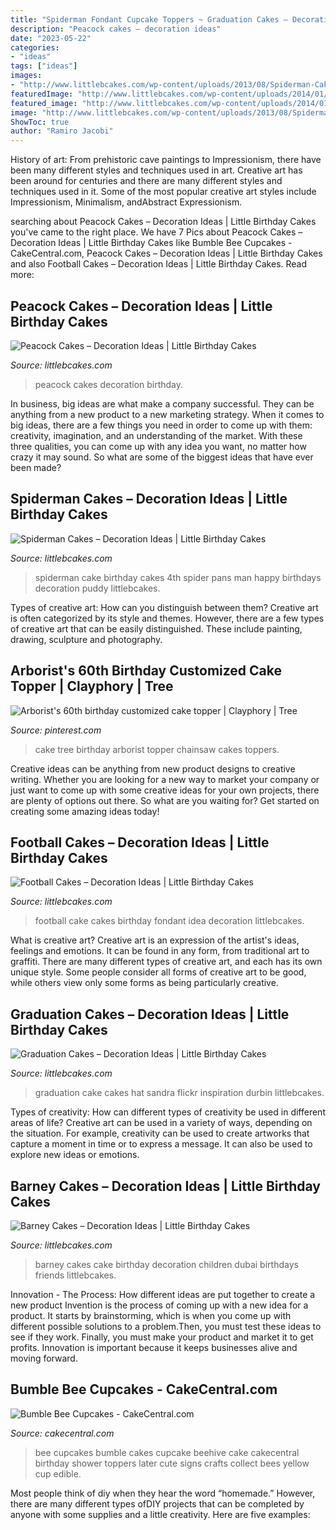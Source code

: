 ```yaml
---
title: "Spiderman Fondant Cupcake Toppers ~ Graduation Cakes – Decoration Ideas"
description: "Peacock cakes – decoration ideas"
date: "2023-05-22"
categories:
- "ideas"
tags: ["ideas"]
images:
- "http://www.littlebcakes.com/wp-content/uploads/2013/08/Spiderman-Cake-Pans.jpg"
featuredImage: "http://www.littlebcakes.com/wp-content/uploads/2014/01/Barney-Birthday-Cake.jpg"
featured_image: "http://www.littlebcakes.com/wp-content/uploads/2014/01/Barney-Birthday-Cake.jpg"
image: "http://www.littlebcakes.com/wp-content/uploads/2013/08/Spiderman-Cake-Pans.jpg"
ShowToc: true
author: "Ramiro Jacobi"
---
```



History of art: From prehistoric cave paintings to Impressionism, there have been many different styles and techniques used in art.
Creative art has been around for centuries and there are many different styles and techniques used in it. Some of the most popular creative art styles include Impressionism, Minimalism, andAbstract Expressionism.

	

		
searching about Peacock Cakes – Decoration Ideas | Little Birthday Cakes you've came to the right place. We have 7 Pics about Peacock Cakes – Decoration Ideas | Little Birthday Cakes like Bumble Bee Cupcakes - CakeCentral.com, Peacock Cakes – Decoration Ideas | Little Birthday Cakes and also Football Cakes – Decoration Ideas | Little Birthday Cakes. Read more:
		
    
## Peacock Cakes – Decoration Ideas | Little Birthday Cakes

<img loading=lazy src="http://www.littlebcakes.com/wp-content/uploads/2014/02/Peacock-Wedding-Cakes.jpg" onerror="this.onerror=null;this.src='https://tse1.mm.bing.net/th?id=OIP.QmrgadVDAR4fUvHLkvVZFwHaLG&amp;pid=15.1';" alt="Peacock Cakes – Decoration Ideas | Little Birthday Cakes">

_Source: littlebcakes.com_

>peacock cakes decoration birthday. 

	

In business, big ideas are what make a company successful. They can be anything from a new product to a new marketing strategy. When it comes to big ideas, there are a few things you need in order to come up with them: creativity, imagination, and an understanding of the market. With these three qualities, you can come up with any idea you want, no matter how crazy it may sound. So what are some of the biggest ideas that have ever been made?

    
## Spiderman Cakes – Decoration Ideas | Little Birthday Cakes

<img loading=lazy src="http://www.littlebcakes.com/wp-content/uploads/2013/08/Spiderman-Cake-Pans.jpg" onerror="this.onerror=null;this.src='https://tse3.mm.bing.net/th?id=OIP.-_z-ohoCwddKZnTlOgULfgHaF9&amp;pid=15.1';" alt="Spiderman Cakes – Decoration Ideas | Little Birthday Cakes">

_Source: littlebcakes.com_

>spiderman cake birthday cakes 4th spider pans man happy birthdays decoration puddy littlebcakes. 

	

Types of creative art: How can you distinguish between them?
Creative art is often categorized by its style and themes. However, there are a few types of creative art that can be easily distinguished. These include painting, drawing, sculpture and photography.

    
## Arborist&#039;s 60th Birthday Customized Cake Topper | Clayphory | Tree

<img loading=lazy src="https://i.pinimg.com/736x/53/6c/ab/536cab47df3122c5554a73c8c6bbbdd4--chainsaw-cake-chainsaw-carvings.jpg" onerror="this.onerror=null;this.src='https://tse1.mm.bing.net/th?id=OIP.rW7OlXQ6Z6s6-3LNzcDZWAHaJ4&amp;pid=15.1';" alt="Arborist&#039;s 60th birthday customized cake topper | Clayphory | Tree">

_Source: pinterest.com_

>cake tree birthday arborist topper chainsaw cakes toppers. 

	

Creative ideas can be anything from new product designs to creative writing. Whether you are looking for a new way to market your company or just want to come up with some creative ideas for your own projects, there are plenty of options out there. So what are you waiting for? Get started on creating some amazing ideas today!

    
## Football Cakes – Decoration Ideas | Little Birthday Cakes

<img loading=lazy src="http://www.littlebcakes.com/wp-content/uploads/2013/08/Football-Fondant-Cake.jpg" onerror="this.onerror=null;this.src='https://tse2.mm.bing.net/th?id=OIP.8uIIazxR-tHsmFki6782XwHaJ4&amp;pid=15.1';" alt="Football Cakes – Decoration Ideas | Little Birthday Cakes">

_Source: littlebcakes.com_

>football cake cakes birthday fondant idea decoration littlebcakes. 

	

What is creative art?
Creative art is an expression of the artist's ideas, feelings and emotions. It can be found in any form, from traditional art to graffiti. There are many different types of creative art, and each has its own unique style. Some people consider all forms of creative art to be good, while others view only some forms as being particularly creative.

    
## Graduation Cakes – Decoration Ideas | Little Birthday Cakes

<img loading=lazy src="https://www.littlebcakes.com/wp-content/uploads/2013/08/Graduation-Hat-Cake.jpg" onerror="this.onerror=null;this.src='https://tse1.mm.bing.net/th?id=OIP.jgM4365AVLlNKLt9IofPbAHaJ4&amp;pid=15.1';" alt="Graduation Cakes – Decoration Ideas | Little Birthday Cakes">

_Source: littlebcakes.com_

>graduation cake cakes hat sandra flickr inspiration durbin littlebcakes. 

	

Types of creativity: How can different types of creativity be used in different areas of life?
Creative art can be used in a variety of ways, depending on the situation. For example, creativity can be used to create artworks that capture a moment in time or to express a message. It can also be used to explore new ideas or emotions.

    
## Barney Cakes – Decoration Ideas | Little Birthday Cakes

<img loading=lazy src="http://www.littlebcakes.com/wp-content/uploads/2014/01/Barney-Birthday-Cake.jpg" onerror="this.onerror=null;this.src='https://tse2.mm.bing.net/th?id=OIP.pZImbU9WFG1tTiOgJ_L2BwHaKE&amp;pid=15.1';" alt="Barney Cakes – Decoration Ideas | Little Birthday Cakes">

_Source: littlebcakes.com_

>barney cakes cake birthday decoration children dubai birthdays friends littlebcakes. 

	

Innovation - The Process: How different ideas are put together to create a new product
Invention is the process of coming up with a new idea for a product. It starts by brainstorming, which is when you come up with different possible solutions to a problem.Then, you must test these ideas to see if they work. Finally, you must make your product and market it to get profits. Innovation is important because it keeps businesses alive and moving forward.

    
## Bumble Bee Cupcakes - CakeCentral.com

<img loading=lazy src="https://cdn001.cakecentral.com/gallery/2015/03/900_621508d2N8_bumble-bee-cupcakes.jpg" onerror="this.onerror=null;this.src='https://tse2.mm.bing.net/th?id=OIP.F6NZfhvL_SuMjp-pNco8RQHaMA&amp;pid=15.1';" alt="Bumble Bee Cupcakes - CakeCentral.com">

_Source: cakecentral.com_

>bee cupcakes bumble cakes cupcake beehive cake cakecentral birthday shower toppers later cute signs crafts collect bees yellow cup edible. 

	

Most people think of diy when they hear the word “homemade.” However, there are many different types ofDIY projects that can be completed by anyone with some supplies and a little creativity. Here are five examples:

